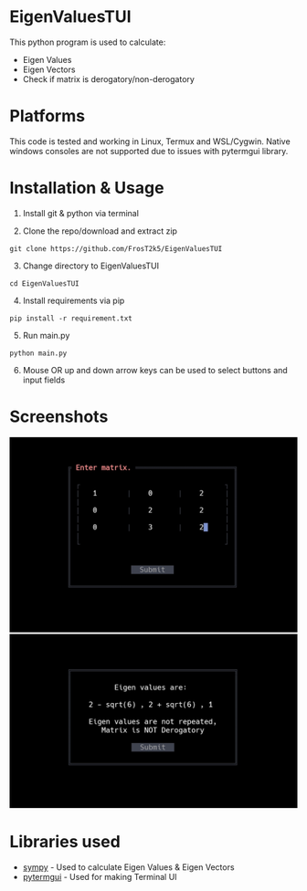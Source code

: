# EigenValuesTUI
This python program is used to calculate:
- Eigen Values
- Eigen Vectors
- Check if matrix is derogatory/non-derogatory

# Platforms 
This code is tested and working in Linux, Termux and WSL/Cygwin. Native windows consoles are not supported due to issues with pytermgui library. 

# Installation & Usage
1. Install git & python via terminal
   
2. Clone the repo/download and extract zip
```
git clone https://github.com/FrosT2k5/EigenValuesTUI
```

3. Change directory to EigenValuesTUI
```
cd EigenValuesTUI
```

4. Install requirements via pip
```
pip install -r requirement.txt
```

5. Run main.py
```
python main.py
```

6. Mouse OR up and down arrow keys can be used to select buttons and input fields

# Screenshots
<img src="images/1.jpg">
<img src="images/2.jpg">

# Libraries used 
- [sympy](https://sympy.org) - Used to calculate Eigen Values & Eigen Vectors
- [pytermgui](https://github.com/bczsalba/pytermgui) - Used for making Terminal UI
